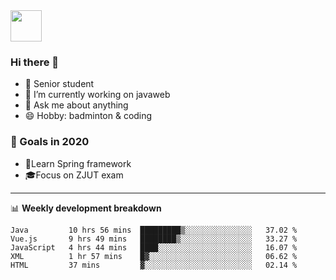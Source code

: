 <img src="https://github.com/egoist/egoist/raw/master/balloon.gif" width="50">

### Hi there 🐏

- 🌱 Senior student
- 🔭 I’m currently working on javaweb
- 💬 Ask me about anything
- 😄 Hobby: badminton & coding

### 🚀 Goals in 2020
+ 🍃Learn Spring framework
+ 🎓Focus on ZJUT exam
-------

📊 **Weekly development breakdown**
<!--START_SECTION:waka-->
```text
Java         10 hrs 56 mins  █████████▒░░░░░░░░░░░░░░░   37.02 % 
Vue.js       9 hrs 49 mins   ████████▒░░░░░░░░░░░░░░░░   33.27 % 
JavaScript   4 hrs 44 mins   ████░░░░░░░░░░░░░░░░░░░░░   16.07 % 
XML          1 hr 57 mins    █▓░░░░░░░░░░░░░░░░░░░░░░░   06.62 % 
HTML         37 mins         ▓░░░░░░░░░░░░░░░░░░░░░░░░   02.14 % 
```
<!--END_SECTION:waka-->
